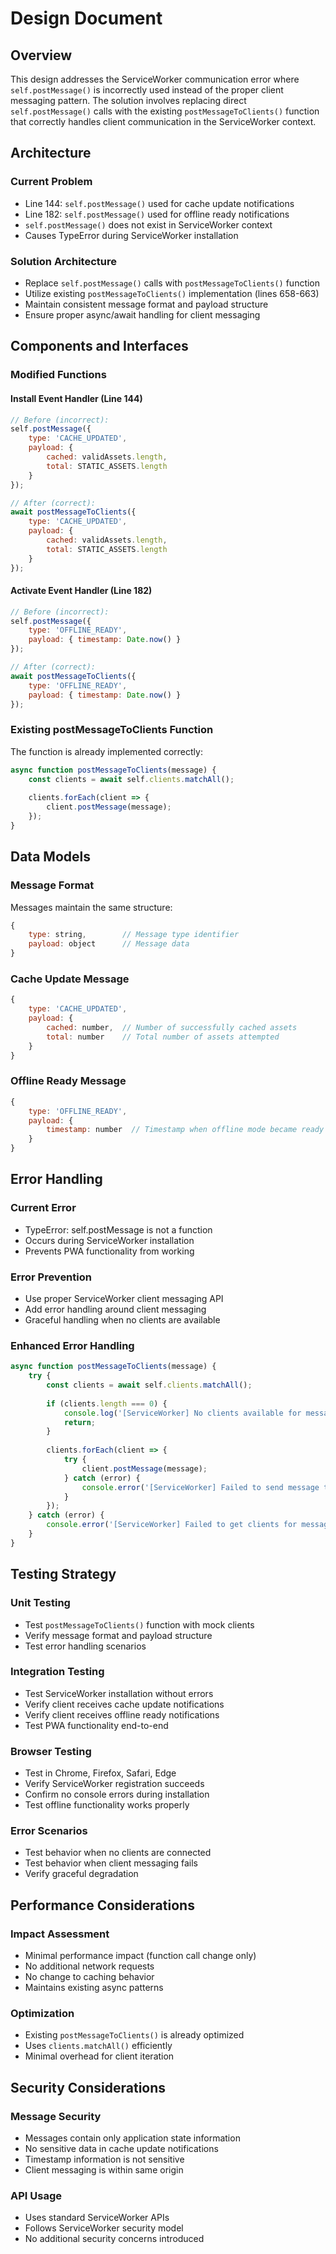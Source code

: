 # Design Document

## Overview

This design addresses the ServiceWorker communication error where `self.postMessage()` is incorrectly used instead of the proper client messaging pattern. The solution involves replacing direct `self.postMessage()` calls with the existing `postMessageToClients()` function that correctly handles client communication in the ServiceWorker context.

## Architecture

### Current Problem
- Line 144: `self.postMessage()` used for cache update notifications
- Line 182: `self.postMessage()` used for offline ready notifications
- `self.postMessage()` does not exist in ServiceWorker context
- Causes TypeError during ServiceWorker installation

### Solution Architecture
- Replace `self.postMessage()` calls with `postMessageToClients()` function
- Utilize existing `postMessageToClients()` implementation (lines 658-663)
- Maintain consistent message format and payload structure
- Ensure proper async/await handling for client messaging

## Components and Interfaces

### Modified Functions

#### Install Event Handler (Line 144)
```javascript
// Before (incorrect):
self.postMessage({
    type: 'CACHE_UPDATED',
    payload: {
        cached: validAssets.length,
        total: STATIC_ASSETS.length
    }
});

// After (correct):
await postMessageToClients({
    type: 'CACHE_UPDATED',
    payload: {
        cached: validAssets.length,
        total: STATIC_ASSETS.length
    }
});
```

#### Activate Event Handler (Line 182)
```javascript
// Before (incorrect):
self.postMessage({
    type: 'OFFLINE_READY',
    payload: { timestamp: Date.now() }
});

// After (correct):
await postMessageToClients({
    type: 'OFFLINE_READY',
    payload: { timestamp: Date.now() }
});
```

### Existing postMessageToClients Function
The function is already implemented correctly:
```javascript
async function postMessageToClients(message) {
    const clients = await self.clients.matchAll();
    
    clients.forEach(client => {
        client.postMessage(message);
    });
}
```

## Data Models

### Message Format
Messages maintain the same structure:
```javascript
{
    type: string,        // Message type identifier
    payload: object      // Message data
}
```

### Cache Update Message
```javascript
{
    type: 'CACHE_UPDATED',
    payload: {
        cached: number,  // Number of successfully cached assets
        total: number    // Total number of assets attempted
    }
}
```

### Offline Ready Message
```javascript
{
    type: 'OFFLINE_READY',
    payload: {
        timestamp: number  // Timestamp when offline mode became ready
    }
}
```

## Error Handling

### Current Error
- TypeError: self.postMessage is not a function
- Occurs during ServiceWorker installation
- Prevents PWA functionality from working

### Error Prevention
- Use proper ServiceWorker client messaging API
- Add error handling around client messaging
- Graceful handling when no clients are available

### Enhanced Error Handling
```javascript
async function postMessageToClients(message) {
    try {
        const clients = await self.clients.matchAll();
        
        if (clients.length === 0) {
            console.log('[ServiceWorker] No clients available for messaging');
            return;
        }
        
        clients.forEach(client => {
            try {
                client.postMessage(message);
            } catch (error) {
                console.error('[ServiceWorker] Failed to send message to client:', error);
            }
        });
    } catch (error) {
        console.error('[ServiceWorker] Failed to get clients for messaging:', error);
    }
}
```

## Testing Strategy

### Unit Testing
- Test `postMessageToClients()` function with mock clients
- Verify message format and payload structure
- Test error handling scenarios

### Integration Testing
- Test ServiceWorker installation without errors
- Verify client receives cache update notifications
- Verify client receives offline ready notifications
- Test PWA functionality end-to-end

### Browser Testing
- Test in Chrome, Firefox, Safari, Edge
- Verify ServiceWorker registration succeeds
- Confirm no console errors during installation
- Test offline functionality works properly

### Error Scenarios
- Test behavior when no clients are connected
- Test behavior when client messaging fails
- Verify graceful degradation

## Performance Considerations

### Impact Assessment
- Minimal performance impact (function call change only)
- No additional network requests
- No change to caching behavior
- Maintains existing async patterns

### Optimization
- Existing `postMessageToClients()` is already optimized
- Uses `clients.matchAll()` efficiently
- Minimal overhead for client iteration

## Security Considerations

### Message Security
- Messages contain only application state information
- No sensitive data in cache update notifications
- Timestamp information is not sensitive
- Client messaging is within same origin

### API Usage
- Uses standard ServiceWorker APIs
- Follows ServiceWorker security model
- No additional security concerns introduced